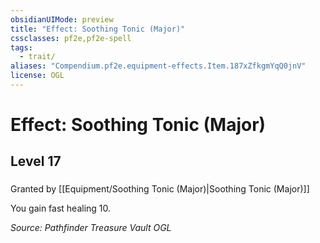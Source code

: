```yaml
---
obsidianUIMode: preview
title: "Effect: Soothing Tonic (Major)"
cssclasses: pf2e,pf2e-spell
tags:
  - trait/
aliases: "Compendium.pf2e.equipment-effects.Item.187xZfkgmYqQ0jnV"
license: OGL
---
```

# Effect: Soothing Tonic (Major)
## Level 17
### 






Granted by [[Equipment/Soothing Tonic (Major)|Soothing Tonic (Major)]]

You gain fast healing 10.

*Source: Pathfinder Treasure Vault*
*OGL*